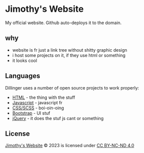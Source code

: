 # Jimothy's Website

My official website. Github auto-deploys it to the domain.

## why

- website is fr just a link tree without shitty graphic design
- i host some projects on it, if they use html or something
- it looks cool

## Languages

Dillinger uses a number of open source projects to work properly:

- [HTML](https://www.w3schools.com/html/) - the thing with the stuff
- [Javascript](https://www.javascript.com/) - javascript fr
- [CSS/SCSS](https://www.w3.org/Style/CSS/Overview.en.html) - boi-oin-oing
- [Bootstrap](https://getbootstrap.com/2.0.2/) - UI stuf
- [jQuery](https://jquery.com/) - it does the stuf js cant or something

## License

[Jimothy's Website](https://j-im.vercel.app/) © 2023 is licensed under [CC BY-NC-ND 4.0](http://creativecommons.org/licenses/by-nc-nd/4.0/?ref=chooser-v1)

